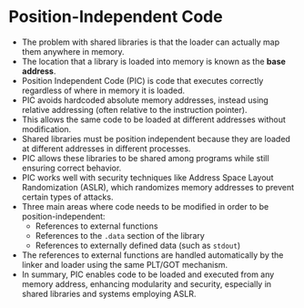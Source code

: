 # Position-Independent Code 

- The problem with shared libraries is that the loader can actually map them anywhere in memory. 
- The location that a library is loaded into memory is known as the **base address**.
- Position Independent Code (PIC) is code that executes correctly regardless of where in memory it is loaded.
- PIC avoids hardcoded absolute memory addresses, instead using relative addressing (often relative to the instruction pointer). 
- This allows the same code to be loaded at different addresses without modification.
- Shared libraries must be position independent because they are loaded at different addresses in different processes. 
- PIC allows these libraries to be shared among programs while still ensuring correct behavior.
- PIC works well with security techniques like Address Space Layout Randomization (ASLR), which randomizes memory addresses to prevent certain types of attacks.
- Three main areas where code needs to be modified in order to be position-independent:
  - References to external functions
  - References to the `.data` section of the library
  - References to externally defined data (such as `stdout`)
- The references to external functions are handled automatically by the linker and loader using the same PLT/GOT mechanism.
- In summary, PIC enables code to be loaded and executed from any memory address, enhancing modularity and security, especially in shared libraries and systems employing ASLR.
